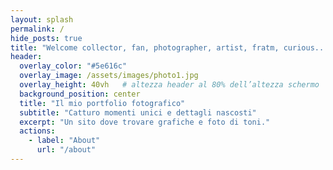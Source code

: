 ```yaml
---
layout: splash
permalink: /
hide_posts: true
title: "Welcome collector, fan, photographer, artist, fratm, curious... "
header:
  overlay_color: "#5e616c"
  overlay_image: /assets/images/photo1.jpg
  overlay_height: 40vh   # altezza header al 80% dell’altezza schermo
  background_position: center
  title: "Il mio portfolio fotografico"
  subtitle: "Catturo momenti unici e dettagli nascosti"
  excerpt: "Un sito dove trovare grafiche e foto di toni."
  actions:
    - label: "About"
      url: "/about"
---
```


